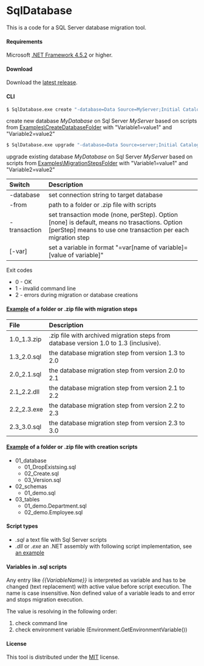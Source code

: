 # SqlDatabase
This is a code for a SQL Server database migration tool.

#### Requirements

Microsoft [.NET Framework 4.5.2](https://www.microsoft.com/en-us/download/details.aspx?id=42642) or higher.

#### Download

Download the [latest release](https://github.com/max-ieremenko/SqlDatabase/releases).

#### CLI
```bash
$ SqlDatabase.exe create "-database=Data Source=MyServer;Initial Catalog=MyDatabase;Integrated Security=True" -from=Examples\MigrationStepsFolder -varVariable1=value1 -varVariable2=value2
```
create new database *MyDatabase* on Sql Server *MyServer* based on scripts from [Examples\CreateDatabaseFolder](Examples/CreateDatabaseFolder) with "Variable1=value1" and "Variable2=value2"


```bash
$ SqlDatabase.exe upgrade "-database=Data Source=server;Initial Catalog=MyDatabase;Integrated Security=True" -from=Examples\MigrationStepsFolder -varVariable1=value1 -varVariable2=value2
```
upgrade existing database *MyDatabase* on Sql Server *MyServer* based on scripts from [Examples\MigrationStepsFolder](Examples/CreateDatabaseFolder) with "Variable1=value1" and "Variable2=value2"

|Switch|Description|
|:--|:----------|
|-database|set connection string to target database|
|-from|path to a folder or .zip file with scripts|
|-transaction|set transaction mode (none, perStep). Option [none] is default, means no trasactions. Option [perStep] means to use one transaction per each migration step|
|[-var]|set a variable in format "=var[name of variable]=[value of variable]"|

Exit codes
* 0 - OK
* 1 - invalid command line
* 2 - errors during migration or database creations


#### [Example](Examples/MigrationStepsFolder/) of a folder or .zip file with migration steps
|File|Description|
|:--|:----------|
|1.0_1.3.zip|.zip file with archived migration steps from database version 1.0 to 1.3 (inclusive).|
|1.3_2.0.sql|the database migration step from version 1.3 to 2.0|
|2.0_2.1.sql|the database migration step from version 2.0 to 2.1|
|2.1_2.2.dll|the database migration step from version 2.1 to 2.2|
|2.2_2.3.exe|the database migration step from version 2.2 to 2.3|
|2.3_3.0.sql|the database migration step from version 2.3 to 3.0|

#### [Example](Examples/CreateDatabaseFolder/) of a folder or .zip file with creation scripts
- 01_database
    - 01_DropExistsing.sql
    - 02_Create.sql
    - 03_Version.sql
- 02_schemas
    - 01_demo.sql
- 03_tables
    - 01_demo.Department.sql
    - 02_demo.Employee.sql

#### Script types
- *.sql* a text file with Sql Server scripts
- *.dll* or *.exe* an .NET assembly with following script implementation, see [an example](Examples/CSharpMirationStep)

#### Variables in .sql scripts
Any entry like *{{VariableName}}* is interpreted as variable and has to be changed (text replacement) with active value before script execution. The name is case insensitive.
Non defined value of a variable leads to and error and stops migration execution.

The value is resolving in the following order:
1. check command line
2. check environment variable (Environment.GetEnvironmentVariable())


#### License
This tool is distributed under the [MIT](LICENSE) license.
